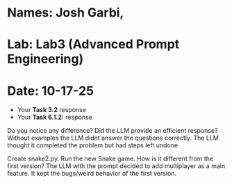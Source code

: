 # Names: Josh Garbi, 
# Lab: Lab3 (Advanced Prompt Engineering)
# Date: 10-17-25

   - Your **Task 3.2** response
   - Your **Task 6.1.2:** response

Do you notice any difference? Did the LLM provide an efficient response?
    Without examples the LLM didnt answer the questions correctly. The LLM thought it completed the problem but had steps left undone

Create snake2.py. Run the new Snake game. How is it different from the first version?
    The LLM with the prompt decided to add multiplayer as a main feature. It kept the bugs/weird behavior of the first version.

